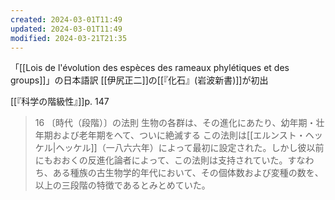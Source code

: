 ```yaml
---
created: 2024-03-01T11:49
updated: 2024-03-01T11:49
modified: 2024-03-21T21:35
---
```


「[[Lois de l'évolution des espèces des rameaux phylétiques et des groups]]」の日本語訳
[[伊尻正二]]の[[『化石』(岩波新書)]]が初出

[[『科学の階級性』]]p. 147
>16 〔時代（段階）〕の法則
>生物の各群は、その進化にあたり、幼年期・壮年期および老年期をへて、ついに絶滅する
>この法則は[[エルンスト・ヘッケル|ヘッケル]]（一八六六年）によって最初に設定された。しかし彼以前にもおおくの反進化論者によって、この法則は支持されていた。すなわち、ある種族の古生物学的年代において、その個体数および変種の数を、以上の三段階の特徴であるとみとめていた。